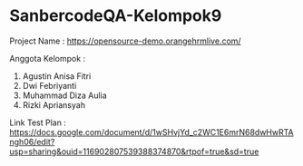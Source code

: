 # SanbercodeQA-Kelompok9
Project Name :
https://opensource-demo.orangehrmlive.com/

Anggota Kelompok :

1. Agustin Anisa Fitri
2. Dwi Febriyanti
3. Muhammad Diza Aulia
4. Rizki Apriansyah

Link Test Plan : https://docs.google.com/document/d/1wSHvjYd_c2WC1E6mrN68dwHwRTAngh06/edit?usp=sharing&ouid=116902807539388374870&rtpof=true&sd=true
